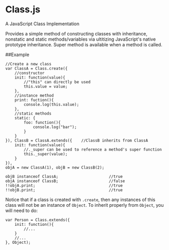 # Class.js
A JavaScript Class Implementation

Provides a simple method of constructing classes with inheritance, nonstatic and static methods/variables via ultitizing JavaScript's native prototype inheritance. Super method is available when a
method is called.

##Example
````
//Create a new class
var ClassA = Class.create({
	//constructor
    init: function(value){
    	//"this" can directly be used
        this.value = value;
    },
    //instance method
    print: fuction(){
        console.log(this.value);
    },
    //static methods
    static: {
		foo: function(){
			console.log("bar");
		}
	}
}), ClassB = ClassA.extends({    //ClassB inherits from ClassA
    init: function(value){
    	//._super can be used to reference a method's super function
        this._super(value);
    }
}),
objA = new ClassA(1), objB = new ClassB(2);

objB instanceof ClassA;                      //true
objA instanceof ClassB;                      //false
!!objA.print;                                //true
!!objB.print;                                //true
````

Notice that if a class is created with `.create`, then any instances of this class will not be an instance of `Object`. To inherit properly from `Object`, you will need to do:

````
var Person = Class.extends({
	init: function(){
		//...
	}
	//...
}, Object);
````
